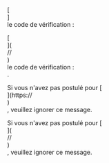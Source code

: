 [<br host>]<br action>le code de vérification :<br code>

[<br host>](<br protocol>//<br host>)<br action>le code de vérification :<br code>.

Si vous n'avez pas postulé pour [<br host>](https://<br host>)<br action>, veuillez ignorer ce message.

Si vous n'avez pas postulé pour [<br host>](<br protocol>//<br host>)<br action>, veuillez ignorer ce message.
